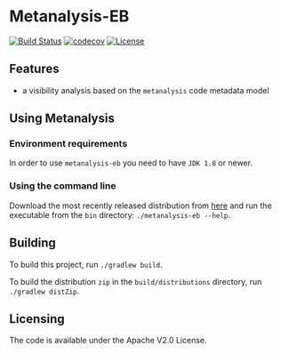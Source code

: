 # Metanalysis-EB

[![Build Status](https://travis-ci.org/andreihh/metanalysis-eb.svg)](https://travis-ci.org/andreihh/metanalysis-eb)
[![codecov](https://codecov.io/gh/andreihh/metanalysis-eb/branch/master/graph/badge.svg)](https://codecov.io/gh/andreihh/metanalysis-eb)
[![License](http://img.shields.io/:license-apache-blue.svg)](http://www.apache.org/licenses/LICENSE-2.0.html)

## Features

- a visibility analysis based on the `metanalysis` code metadata model

## Using Metanalysis

### Environment requirements

In order to use `metanalysis-eb` you need to have `JDK 1.8` or newer.

### Using the command line

Download the most recently released distribution from
[here](https://github.com/andreihh/metanalysis-eb/releases) and run the
executable from the `bin` directory: `./metanalysis-eb --help`.

## Building

To build this project, run `./gradlew build`.

To build the distribution `zip` in the `build/distributions` directory, run
`./gradlew distZip`.

## Licensing

The code is available under the Apache V2.0 License.
